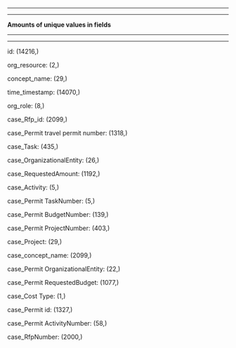 ***
***
__Amounts of unique values in fields__
***
***

id:	 (14216,)

org_resource:	 (2,)

concept_name:	 (29,)

time_timestamp:	 (14070,)

org_role:	 (8,)

case_Rfp_id:	 (2099,)

case_Permit travel permit number:	 (1318,)

case_Task:	 (435,)

case_OrganizationalEntity:	 (26,)

case_RequestedAmount:	 (1192,)

case_Activity:	 (5,)

case_Permit TaskNumber:	 (5,)

case_Permit BudgetNumber:	 (139,)

case_Permit ProjectNumber:	 (403,)

case_Project:	 (29,)

case_concept_name:	 (2099,)

case_Permit OrganizationalEntity:	 (22,)

case_Permit RequestedBudget:	 (1077,)

case_Cost Type:	 (1,)

case_Permit id:	 (1327,)

case_Permit ActivityNumber:	 (58,)

case_RfpNumber:	 (2000,)
